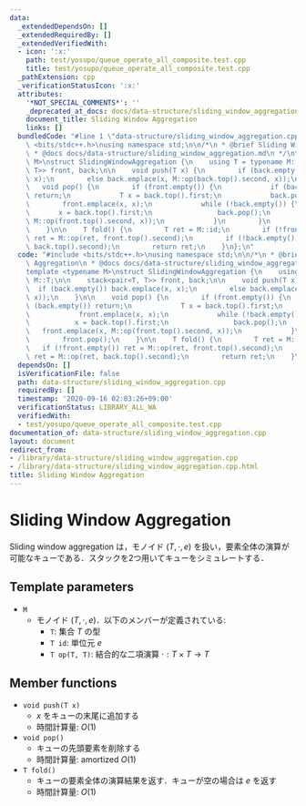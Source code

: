 ```yaml
---
data:
  _extendedDependsOn: []
  _extendedRequiredBy: []
  _extendedVerifiedWith:
  - icon: ':x:'
    path: test/yosupo/queue_operate_all_composite.test.cpp
    title: test/yosupo/queue_operate_all_composite.test.cpp
  _pathExtension: cpp
  _verificationStatusIcon: ':x:'
  attributes:
    '*NOT_SPECIAL_COMMENTS*': ''
    _deprecated_at_docs: docs/data-structure/sliding_window_aggregation.md
    document_title: Sliding Window Aggregation
    links: []
  bundledCode: "#line 1 \"data-structure/sliding_window_aggregation.cpp\"\n#include\
    \ <bits/stdc++.h>\nusing namespace std;\n\n/*\n * @brief Sliding Window Aggregation\n\
    \ * @docs docs/data-structure/sliding_window_aggregation.md\n */\ntemplate <typename\
    \ M>\nstruct SlidingWindowAggregation {\n    using T = typename M::T;\n\n    stack<pair<T,\
    \ T>> front, back;\n\n    void push(T x) {\n        if (back.empty()) back.emplace(x,\
    \ x);\n        else back.emplace(x, M::op(back.top().second, x));\n    }\n\n \
    \   void pop() {\n        if (front.empty()) {\n            if (back.empty())\
    \ return;\n            T x = back.top().first;\n            back.pop();\n    \
    \        front.emplace(x, x);\n            while (!back.empty()) {\n         \
    \       x = back.top().first;\n                back.pop();\n                front.emplace(x,\
    \ M::op(front.top().second, x));\n            }\n        }\n        front.pop();\n\
    \    }\n\n    T fold() {\n        T ret = M::id;\n        if (!front.empty())\
    \ ret = M::op(ret, front.top().second);\n        if (!back.empty()) ret = M::op(ret,\
    \ back.top().second);\n        return ret;\n    }\n};\n"
  code: "#include <bits/stdc++.h>\nusing namespace std;\n\n/*\n * @brief Sliding Window\
    \ Aggregation\n * @docs docs/data-structure/sliding_window_aggregation.md\n */\n\
    template <typename M>\nstruct SlidingWindowAggregation {\n    using T = typename\
    \ M::T;\n\n    stack<pair<T, T>> front, back;\n\n    void push(T x) {\n      \
    \  if (back.empty()) back.emplace(x, x);\n        else back.emplace(x, M::op(back.top().second,\
    \ x));\n    }\n\n    void pop() {\n        if (front.empty()) {\n            if\
    \ (back.empty()) return;\n            T x = back.top().first;\n            back.pop();\n\
    \            front.emplace(x, x);\n            while (!back.empty()) {\n     \
    \           x = back.top().first;\n                back.pop();\n             \
    \   front.emplace(x, M::op(front.top().second, x));\n            }\n        }\n\
    \        front.pop();\n    }\n\n    T fold() {\n        T ret = M::id;\n     \
    \   if (!front.empty()) ret = M::op(ret, front.top().second);\n        if (!back.empty())\
    \ ret = M::op(ret, back.top().second);\n        return ret;\n    }\n};"
  dependsOn: []
  isVerificationFile: false
  path: data-structure/sliding_window_aggregation.cpp
  requiredBy: []
  timestamp: '2020-09-16 02:03:26+09:00'
  verificationStatus: LIBRARY_ALL_WA
  verifiedWith:
  - test/yosupo/queue_operate_all_composite.test.cpp
documentation_of: data-structure/sliding_window_aggregation.cpp
layout: document
redirect_from:
- /library/data-structure/sliding_window_aggregation.cpp
- /library/data-structure/sliding_window_aggregation.cpp.html
title: Sliding Window Aggregation
---
```

# Sliding Window Aggregation

Sliding window aggregation は，モノイド $(T, \cdot, e)$ を扱い，要素全体の演算が可能なキューである．スタックを2つ用いてキューをシミュレートする．

## Template parameters

- `M`
    - モノイド $(T, \cdot, e)$．以下のメンバーが定義されている:
        - `T`: 集合 $T$ の型
        - `T id`: 単位元 $e$
        - `T op(T, T)`: 結合的な二項演算 $\cdot: T \times T \rightarrow T$

## Member functions

- `void push(T x)`
    - $x$ をキューの末尾に追加する
    - 時間計算量: $O(1)$
- `void pop()`
    - キューの先頭要素を削除する
    - 時間計算量: $\mathrm{amortized}\ O(1)$
- `T fold()`
    - キューの要素全体の演算結果を返す．キューが空の場合は $e$ を返す
    - 時間計算量: $O(1)$